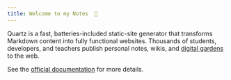 ```yaml
---
title: Welcome to my Notes  🌱
---
```

Quartz is a fast, batteries-included static-site generator that transforms Markdown content into fully functional websites. Thousands of students, developers, and teachers publish personal notes, wikis, and [digital gardens](https://jzhao.xyz/posts/networked-thought) to the web.

See the [official documentation](https://quartz.jzhao.xyz/) for more details.
